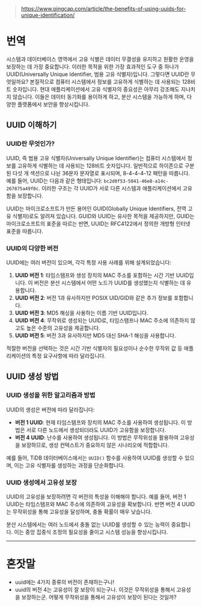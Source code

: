 > https://www.pingcap.com/article/the-benefits-of-using-uuids-for-unique-identification/

# 번역 

시스템과 데이터베이스 영역에서 고유 식별은 데이터 무결성을 유지하고 원활한 운영을 보장하는 데 가장 중요합니다. 이러한 목적을 위한 가장 효과적인 도구 중 하나가 UUID(Universally Unique Identifier, 범용 고유 식별자)입니다. 그렇다면 UUID란 무엇일까요? 본질적으로 컴퓨터 시스템에서 정보를 고유하게 식별하는 데 사용되는 128비트 숫자입니다. 현대 애플리케이션에서 고유 식별자의 중요성은 아무리 강조해도 지나치지 않습니다. 이들은 데이터 동기화를 용이하게 하고, 분산 시스템을 가능하게 하며, 다양한 플랫폼에서 보안을 향상시킵니다.

## **UUID 이해하기**

### **UUID란 무엇인가?**

UUID, 즉 범용 고유 식별자(Universally Unique Identifier)는 컴퓨터 시스템에서 정보를 고유하게 식별하는 데 사용되는 128비트 숫자입니다. 일반적으로 하이픈으로 구분된 다섯 개 섹션으로 나뉜 36문자 문자열로 표시되며, 8-4-4-4-12 패턴을 따릅니다. 예를 들어, UUID는 다음과 같은 형태입니다: `bc2d0f53-5041-46e8-a14c-267875a49f0c`. 이러한 구조는 각 UUID가 서로 다른 시스템과 애플리케이션에서 고유함을 보장합니다.

UUID는 마이크로소프트가 만든 용어인 GUID(Globally Unique Identifiers, 전역 고유 식별자)로도 알려져 있습니다. GUID와 UUID는 유사한 목적을 제공하지만, GUID는 마이크로소프트의 표준을 따르는 반면, UUID는 RFC4122에서 정의한 개방형 인터넷 표준을 따릅니다.

### **UUID의 다양한 버전**

UUID에는 여러 버전이 있으며, 각각 특정 사용 사례를 위해 설계되었습니다:

1. **UUID 버전 1**: 타임스탬프와 생성 장치의 MAC 주소를 포함하는 시간 기반 UUID입니다. 이 버전은 분산 시스템에서 어떤 노드가 UUID를 생성했는지 식별하는 데 유용합니다.
2. **UUID 버전 2**: 버전 1과 유사하지만 POSIX UID/GID와 같은 추가 정보를 포함합니다.
3. **UUID 버전 3**: MD5 해싱을 사용하는 이름 기반 UUID입니다.
4. **UUID 버전 4**: 무작위로 생성되는 UUID로, 타임스탬프나 MAC 주소에 의존하지 않고도 높은 수준의 고유성을 제공합니다.
5. **UUID 버전 5**: 버전 3과 유사하지만 MD5 대신 SHA-1 해싱을 사용합니다.

적절한 버전을 선택하는 것은 시간 기반 식별자의 필요성이나 순수한 무작위 값 등 애플리케이션의 특정 요구사항에 따라 달라집니다.


## **UUID 생성 방법**

### **UUID 생성을 위한 알고리즘과 방법**

UUID의 생성은 버전에 따라 달라집니다:

- **버전 1 UUID**: 현재 타임스탬프와 장치의 MAC 주소를 사용하여 생성됩니다. 이 방법은 서로 다른 노드에서 생성되더라도 UUID가 고유함을 보장합니다.
- **버전 4 UUID**: 난수를 사용하여 생성됩니다. 이 방법은 무작위성을 활용하여 고유성을 보장하므로, 생성 컨텍스트가 중요하지 않은 시나리오에 적합합니다.

예를 들어, TiDB 데이터베이스에서는 `UUID()` 함수를 사용하여 UUID를 생성할 수 있으며, 이는 고유 식별자를 생성하는 과정을 단순화합니다.

### **UUID 생성에서 고유성 보장**

UUID의 고유성을 보장하려면 각 버전의 특성을 이해해야 합니다. 예를 들어, 버전 1 UUID는 타임스탬프와 MAC 주소에 의존하여 고유성을 확보합니다. 반면 버전 4 UUID는 무작위성을 통해 고유성을 달성하며, 충돌 확률이 매우 낮습니다.

분산 시스템에서는 여러 노드에서 충돌 없는 UUID를 생성할 수 있는 능력이 중요합니다. 이는 중앙 집중식 조정의 필요성을 줄이고 시스템 성능을 향상시킵니다.







--- 
# 혼잣말 

- uuid에는 4가지 종류의 버전이 존재하는구나!
- uuid의 버전 4는 고유성이 잘 보장이 되는구나. 이것은 무작위성을 통해서 고유성을 보장하는군. 어떻게 무작위성을 통해서 고유성이 보장이 된다는 것일까?



